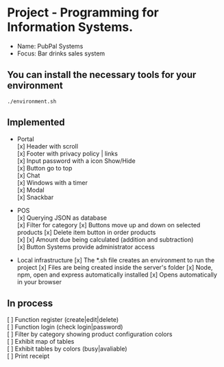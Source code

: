 # Project -  Programming for Information Systems. 
* Name: PubPal Systems
* Focus: Bar drinks sales system

## You can install the necessary tools for your environment
```./environment.sh``` 

## Implemented
* Portal    
[x] Header with scroll   
[x] Footer with privacy policy | links  
[x] Input password with a icon Show/Hide   
[x] Button go to top     
[x] Chat    
[x] Windows with a timer    
[x] Modal   
[x] Snackbar    
  
* POS   
[x] Querying JSON as database    
[x] Filter for category
[x] Buttons move up and down on selected products
[x] Delete item button in order products     
[x] 
[x] Amount due being calculated (addition and subtraction)  
[x] Button Systems provide administrator access

* Local infrastructure
[x] The *.sh file creates an environment to run the project 
[x] Files are being created inside the server's folder 
[x] Node, npm, open and express automatically installed 
[x] Opens automatically in your browser 

## In process
[ ] Function register (create|edit|delete)    
[ ] Function login (check login|password)   
[ ] Filter by category showing product configuration colors  
[ ] Exhibit map of tables    
[ ] Exhibit tables by colors (busy|avaliable)   
[ ] Print receipt   
